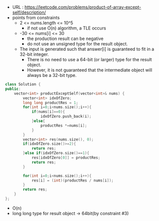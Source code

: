 - URL : https://leetcode.com/problems/product-of-array-except-self/description/
- points from constraints
  - 2 <= nums.length <= 10^5
    - if not use O(n) algorithm, a TLE occurs
  - -30 <= nums[i] <= 30
    - the production result can be negative
    - do not use an unsigned type for the result object.
  - The input is generated such that answer[i] is guaranteed to fit in a 32-bit integer.
    - There is no need to use a 64-bit (or larger) type for the result object.
    - However, it is not guaranteed that the intermediate object will always be a 32-bit type.



```cpp
class Solution {
public:
    vector<int> productExceptSelf(vector<int>& nums) {
        vector<int> idxOfZero;
        long long productRes = 1;
        for(int i=0;i<nums.size();i++){
            if(nums[i]==0){
                idxOfZero.push_back(i);
            }else{
                productRes *=nums[i];
            }
        }
        vector<int> res(nums.size(), 0);
        if(idxOfZero.size()>=2){
            return res;
        }else if(idxOfZero.size()==1){
            res[idxOfZero[0]] = productRes;
            return res;
        }

        for(int i=0;i<nums.size();i++){
            res[i] = (int)(productRes / nums[i]);
        }
        return res;
    }
};
```

- O(n)
- long long type for result object -> 64bit(by constraint #3)




